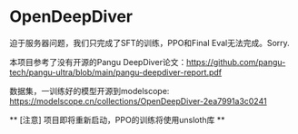 # OpenDeepDiver

迫于服务器问题，我们只完成了SFT的训练，PPO和Final Eval无法完成。Sorry.

本项目参考了没有开源的Pangu DeepDiver论文：https://github.com/pangu-tech/pangu-ultra/blob/main/pangu-deepdiver-report.pdf

数据集，一训练好的模型开源到modelscope: https://modelscope.cn/collections/OpenDeepDiver-2ea7991a3c0241

** [注意] 项目即将重新启动，PPO的训练将使用unsloth库 **
